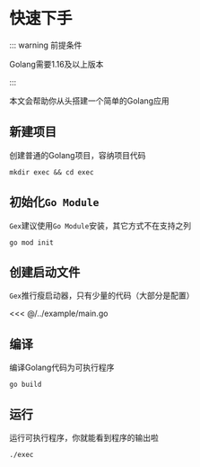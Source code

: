 # 快速下手

::: warning 前提条件
<!--@formatter:off-->
Golang需要1.16及以上版本
<!--@formatter:on-->
:::

本文会帮助你从头搭建一个简单的Golang应用

## 新建项目

创建普通的Golang项目，容纳项目代码

``` shell
mkdir exec && cd exec
```

## 初始化`Go Module`

`Gex`建议使用`Go Module`安装，其它方式不在支持之列

``` shell
go mod init
```

## 创建启动文件

`Gex`推行瘦启动器，只有少量的代码（大部分是配置）

<<< @/../example/main.go

## 编译

编译Golang代码为可执行程序

``` shell
go build
```

## 运行

运行可执行程序，你就能看到程序的输出啦

``` shell
./exec
```
